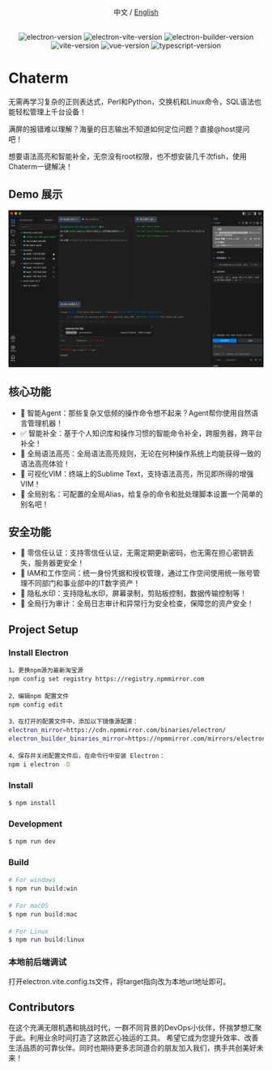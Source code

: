 <div align="center">
  中文 / <a href="./README.md">English</a> 
</div>
<br>
<p align="center">
<img src="https://img.shields.io/github/package-json/dependency-version/alex8088/electron-vite-boilerplate/dev/electron" alt="electron-version">
<img src="https://img.shields.io/github/package-json/dependency-version/alex8088/electron-vite-boilerplate/dev/electron-vite" alt="electron-vite-version" />
<img src="https://img.shields.io/github/package-json/dependency-version/alex8088/electron-vite-boilerplate/dev/electron-builder" alt="electron-builder-version" />
<img src="https://img.shields.io/github/package-json/dependency-version/alex8088/electron-vite-boilerplate/dev/vite" alt="vite-version" />
<img src="https://img.shields.io/github/package-json/dependency-version/alex8088/electron-vite-boilerplate/dev/vue" alt="vue-version" />
<img src="https://img.shields.io/github/package-json/dependency-version/alex8088/electron-vite-boilerplate/dev/typescript" alt="typescript-version" />
</p>

# Chaterm
无需再学习复杂的正则表达式，Perl和Python，交换机和Linux命令，SQL语法也能轻松管理上千台设备！

满屏的报错难以理解？海量的日志输出不知道如何定位问题？直接@host提问吧！

想要语法高亮和智能补全，无奈没有root权限，也不想安装几千次fish，使用Chaterm一键解决！

## Demo 展示
![Preview image](demo.jpg)

## 核心功能

- 🤖️ 智能Agent：那些复杂又低频的操作命令想不起来？Agent帮你使用自然语言管理机器！
- ✅ 智能补全：基于个人知识库和操作习惯的智能命令补全，跨服务器，跨平台补全！
- 🌟 全局语法高亮：全局语法高亮规则，无论在何种操作系统上均能获得一致的语法高亮体验！
- 📄 可视化VIM：终端上的Sublime Text，支持语法高亮，所见即所得的增强VIM！
- 🎹 全局别名：可配置的全局Alias，给复杂的命令和批处理脚本设置一个简单的别名吧！

## 安全功能
- 🔐 零信任认证：支持零信任认证，无需定期更新密码，也无需在担心密钥丢失，服务器更安全！
- 💼 IAM和工作空间：统一身份凭据和授权管理，通过工作空间使用统一账号管理不同部门和事业部中的IT数字资产！
- 🔏 隐私水印：支持隐私水印，屏幕录制，剪贴板控制，数据传输控制等！
- 🔎 全局行为审计：全局日志审计和异常行为安全检查，保障您的资产安全！

## Project Setup

### Install Electron

```sh
1、更换npm源为最新淘宝源
npm config set registry https://registry.npmmirror.com

2、编辑npm 配置文件
npm config edit

3、在打开的配置文件中，添加以下镜像源配置：
electron_mirror=https://cdn.npmmirror.com/binaries/electron/
electron_builder_binaries_mirror=https://npmmirror.com/mirrors/electron-builder-binaries/

4、保存并关闭配置文件后，在命令行中安装 Electron：
npm i electron -D

```

### Install

```bash
$ npm install
```

### Development

```bash
$ npm run dev
```

### Build

```bash
# For windows
$ npm run build:win

# For macOS
$ npm run build:mac

# For Linux
$ npm run build:linux
```

### 本地前后端调试

<p>打开electron.vite.config.ts文件，将target指向改为本地url地址即可。</p>

## Contributors

在这个充满无限机遇和挑战时代，一群不同背景的DevOps小伙伴，怀揣梦想汇聚于此。利用业余时间打造了这款匠心独运的工具。
希望它成为您提升效率、改善生活品质的可靠伙伴。同时也期待更多志同道合的朋友加入我们，携手共创美好未来！



